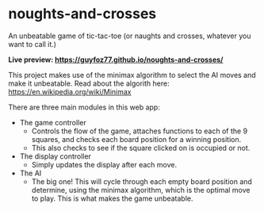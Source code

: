 # noughts-and-crosses
An unbeatable game of tic-tac-toe (or naughts and crosses, whatever you want to call it.)

**Live preview: https://guyfoz77.github.io/noughts-and-crosses/**

This project makes use of the minimax algorithm to select the AI moves and make it unbeatable. Read about the algorith here:
https://en.wikipedia.org/wiki/Minimax

There are three main modules in this web app:
- The game controller
    - Controls the flow of the game, attaches functions to each of the 9 squares, and checks each board position for a winning position.
    - This also checks to see if the square clicked on is occupied or not.
- The display controller
    - Simply updates the display after each move.
- The AI
    - The big one! This will cycle through each empty board position and determine, using the minimax algorithm, which is the optimal move to play. This is what makes the game unbeatable.